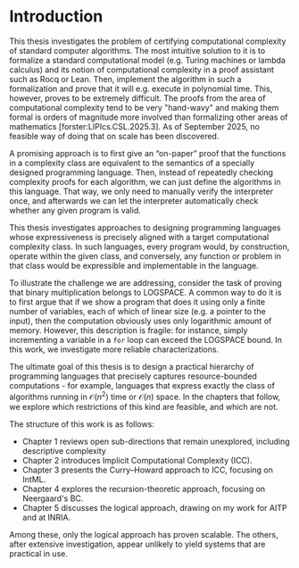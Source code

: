 # Introduction
This thesis investigates the problem of certifying computational complexity of standard computer algorithms. The most intuitive solution to it is to formalize a standard computational model (e.g. Turing machines or lambda calculus) and its notion of computational complexity in a proof assistant such as Rocq or Lean. Then, implement the algorithm in such a formalization and prove that it will e.g. execute in polynomial time. This, however, proves to be extremely difficult. The proofs from the area of computational complexity tend to be very "hand-wavy" and making them formal is orders of magnitude more involved than formalizing other areas of mathematics [forster:LIPIcs.CSL.2025.3].
As of September 2025, no feasible way of doing that on scale has been discovered.

A promising approach is to first give an “on-paper” proof that the functions in a complexity class are equivalent to the semantics of a specially designed programming language. Then, instead of repeatedly checking complexity proofs for each algorithm, we can just define the algorithms in this language. That way, we only need to manually verify the interpreter once, and afterwards we can let the interpreter automatically check whether any given program is valid.

This thesis investigates approaches to designing programming languages whose expressiveness is precisely aligned with a target computational complexity class. In such languages, every program would, by construction, operate within the given class, and conversely, any function or problem in that class would be expressible and implementable in the language.

To illustrate the challenge we are addressing, consider the task of proving that binary multiplication belongs to LOGSPACE. 
A common way to do it is to first argue that if we show a program that does it using only a finite number of variables, each of which of linear size (e.g. a pointer to the input), then the computation obviously uses only logarithmic amount of memory.
However, this description is fragile: for instance, simply incrementing a variable in a `for` loop can exceed the LOGSPACE bound. In this work, we investigate more reliable characterizations.

The ultimate goal of this thesis is to design a practical hierarchy of programming languages that precisely captures resource-bounded computations - for example, languages that express exactly the class of algorithms running in $\mathcal{O}(n^2)$ time or $\mathcal{O}(n)$ space. In the chapters that follow, we explore which restrictions of this kind are feasible, and which are not.

The structure of this work is as follows:  
- Chapter 1 reviews open sub-directions that remain unexplored, including descriptive complexity
- Chapter 2 introduces Implicit Computational Complexity (ICC).  
- Chapter 3 presents the Curry–Howard approach to ICC, focusing on IntML.  
- Chapter 4 explores the recursion-theoretic approach, focusing on Neergaard's BC.  
- Chapter 5 discusses the logical approach, drawing on my work for AITP and at INRIA.  

Among these, only the logical approach has proven scalable. The others, after extensive investigation, appear unlikely to yield systems that are practical in use.